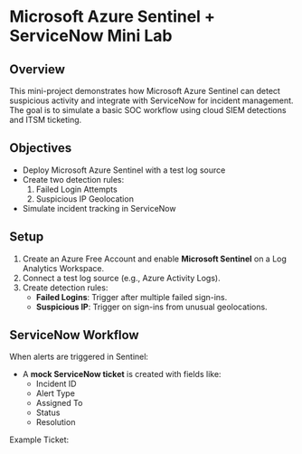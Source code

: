 # Microsoft Azure Sentinel + ServiceNow Mini Lab

## Overview
This mini-project demonstrates how Microsoft Azure Sentinel can detect suspicious activity and integrate with ServiceNow for incident management. The goal is to simulate a basic SOC workflow using cloud SIEM detections and ITSM ticketing.

## Objectives
- Deploy Microsoft Azure Sentinel with a test log source
- Create two detection rules:
  1. Failed Login Attempts
  2. Suspicious IP Geolocation
- Simulate incident tracking in ServiceNow

## Setup
1. Create an Azure Free Account and enable **Microsoft Sentinel** on a Log Analytics Workspace.
2. Connect a test log source (e.g., Azure Activity Logs).
3. Create detection rules:
   - **Failed Logins**: Trigger after multiple failed sign-ins.
   - **Suspicious IP**: Trigger on sign-ins from unusual geolocations.

## ServiceNow Workflow
When alerts are triggered in Sentinel:
- A **mock ServiceNow ticket** is created with fields like:
  - Incident ID
  - Alert Type
  - Assigned To
  - Status
  - Resolution

Example Ticket:
